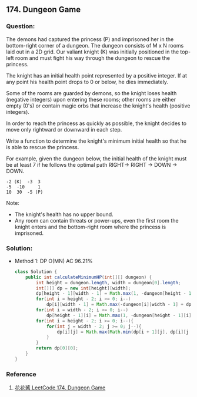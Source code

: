 ## 174. Dungeon Game

### Question:
The demons had captured the princess (P) and imprisoned her in the bottom-right corner of a dungeon. The dungeon consists of M x N rooms laid out in a 2D grid. Our valiant knight (K) was initially positioned in the top-left room and must fight his way through the dungeon to rescue the princess.

The knight has an initial health point represented by a positive integer. If at any point his health point drops to 0 or below, he dies immediately.

Some of the rooms are guarded by demons, so the knight loses health (negative integers) upon entering these rooms; other rooms are either empty (0's) or contain magic orbs that increase the knight's health (positive integers).

In order to reach the princess as quickly as possible, the knight decides to move only rightward or downward in each step.

Write a function to determine the knight's minimum initial health so that he is able to rescue the princess.

For example, given the dungeon below, the initial health of the knight must be at least 7 if he follows the optimal path RIGHT-> RIGHT -> DOWN -> DOWN.
```
-2 (K) 	-3 	3
-5 	-10 	1
10 	30 	-5 (P)
```
 
Note:
* The knight's health has no upper bound.
* Any room can contain threats or power-ups, even the first room the knight enters and the bottom-right room where the princess is imprisoned.

### Solution:
* Method 1: DP O(MN) AC 96.21%
    ```Java
    class Solution {
        public int calculateMinimumHP(int[][] dungeon) {
            int height = dungeon.length, width = dungeon[0].length;
            int[][] dp = new int[height][width];
            dp[height - 1][width - 1] = Math.max(1, -dungeon[height - 1][width - 1] + 1);
            for(int i = height - 2; i >= 0; i--)
                dp[i][width - 1] = Math.max(-dungeon[i][width - 1] + dp[i + 1][width - 1], 1);
            for(int i = width - 2; i >= 0; i--)
                dp[height - 1][i] = Math.max(1, -dungeon[height - 1][i] + dp[height - 1][i + 1]);
            for(int i = height - 2; i >= 0; i--){
                for(int j = width - 2; j >= 0; j--){
                    dp[i][j] = Math.max(Math.min(dp[i + 1][j], dp[i][j + 1]) - dungeon[i][j], 1);
                }
            }
            return dp[0][0];
        }
    }
    ```

### Reference
1. [花花酱 LeetCode 174. Dungeon Game](https://zxi.mytechroad.com/blog/dynamic-programming/leetcode-174-dungeon-game/)

